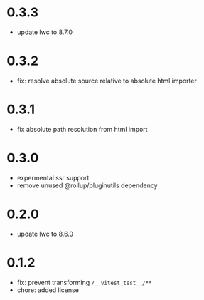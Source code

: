 # 0.3.3
- update lwc to 8.7.0

# 0.3.2
- fix: resolve absolute source relative to absolute html importer

# 0.3.1
- fix absolute path resolution from html import

# 0.3.0
- expermental ssr support
- remove unused @rollup/pluginutils dependency

# 0.2.0
- update lwc to 8.6.0

# 0.1.2

- fix: prevent transforming `/__vitest_test__/**`
- chore: added license